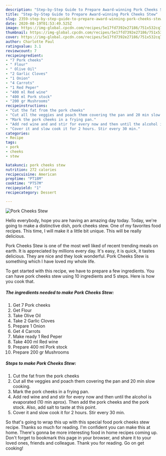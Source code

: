 ```yaml
---
description: "Step-by-Step Guide to Prepare Award-winning Pork Cheeks Stew"
title: "Step-by-Step Guide to Prepare Award-winning Pork Cheeks Stew"
slug: 2359-step-by-step-guide-to-prepare-award-winning-pork-cheeks-stew
date: 2020-08-19T01:53:49.525Z
image: https://img-global.cpcdn.com/recipes/5e17fd7392e27186/751x532cq70/pork-cheeks-stew-recipe-main-photo.jpg
thumbnail: https://img-global.cpcdn.com/recipes/5e17fd7392e27186/751x532cq70/pork-cheeks-stew-recipe-main-photo.jpg
cover: https://img-global.cpcdn.com/recipes/5e17fd7392e27186/751x532cq70/pork-cheeks-stew-recipe-main-photo.jpg
author: Charlotte Paul
ratingvalue: 3.1
reviewcount: 7
recipeingredient:
- "7 Pork cheeks"
- " Flour"
- " Olive Oil"
- "2 Garlic Cloves"
- "1 Onion"
- "4 Carrots"
- "1 Red Peper"
- "400 ml Red wine"
- "400 ml Pork stock"
- "200 gr Mushrooms"
recipeinstructions:
- "Cut the fat from the pork cheeks"
- "Cut all the veggies and poach them covering the pan and 20 min slow cooking."
- "Mark the pork cheeks in a frying pan."
- "Add red wine and and stir for every now and then until the alcohol is evaporated (10 min aprox). Then add the pork cheeks and the pork stock. Also, add salt to taste at this point."
- "Cover it and slow cook it for 2 hours. Stir every 30 min."
categories:
- Recipe
tags:
- pork
- cheeks
- stew

katakunci: pork cheeks stew 
nutrition: 272 calories
recipecuisine: American
preptime: "PT18M"
cooktime: "PT57M"
recipeyield: "1"
recipecategory: Dessert

---
```



![Pork Cheeks Stew](https://img-global.cpcdn.com/recipes/5e17fd7392e27186/751x532cq70/pork-cheeks-stew-recipe-main-photo.jpg)

Hello everybody, hope you are having an amazing day today. Today, we're going to make a distinctive dish, pork cheeks stew. One of my favorites food recipes. This time, I will make it a little bit unique. This will be really delicious.



Pork Cheeks Stew is one of the most well liked of recent trending meals on earth. It is appreciated by millions every day. It's easy, it is quick, it tastes delicious. They are nice and they look wonderful. Pork Cheeks Stew is something which I have loved my whole life.


To get started with this recipe, we have to prepare a few ingredients. You can have pork cheeks stew using 10 ingredients and 5 steps. Here is how you cook that.

<!--inarticleads1-->

##### The ingredients needed to make Pork Cheeks Stew:

1. Get 7 Pork cheeks
1. Get  Flour
1. Take  Olive Oil
1. Take 2 Garlic Cloves
1. Prepare 1 Onion
1. Get 4 Carrots
1. Make ready 1 Red Peper
1. Take 400 ml Red wine
1. Prepare 400 ml Pork stock
1. Prepare 200 gr Mushrooms




<!--inarticleads2-->

##### Steps to make Pork Cheeks Stew:

1. Cut the fat from the pork cheeks
1. Cut all the veggies and poach them covering the pan and 20 min slow cooking.
1. Mark the pork cheeks in a frying pan.
1. Add red wine and and stir for every now and then until the alcohol is evaporated (10 min aprox). Then add the pork cheeks and the pork stock. Also, add salt to taste at this point.
1. Cover it and slow cook it for 2 hours. Stir every 30 min.




So that's going to wrap this up with this special food pork cheeks stew recipe. Thanks so much for reading. I'm confident you can make this at home. There's gonna be more interesting food in home recipes coming up. Don't forget to bookmark this page in your browser, and share it to your loved ones, friends and colleague. Thank you for reading. Go on get cooking!
